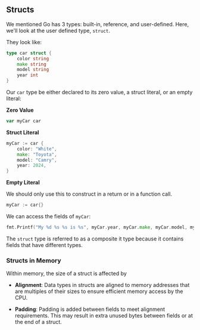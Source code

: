 ## Structs

We mentioned Go has 3 types: built-in, reference, and user-defined. Here, we'll look at the user defined type, `struct`.

They look like:

```Go
type car struct {
	color string
	make string
	model string
	year int
}
```

Our `car` type be either declared to its zero value, a struct literal, or an empty literal:

**Zero Value**

```Go
var myCar car
```

**Struct Literal**

```Go
myCar := car {
	color: "White",
	make: "Toyota",
	model: "Camry",
	year: 2024,
}
```

**Empty Literal**

We should only use this to construct in a return or in a function call.

```Go
myCar := car{}
```

We can access the fields of `myCar`:

```Go
fmt.Printf("My %d %s %s is %s", myCar.year, myCar.make, myCar.model, myCar.color)
```

The `struct` type is referred to as a composite it type because it contains fields that have different types.

### Structs in Memory

Within memory, the size of a struct is affected by

- **Alignment**: Data types in structs are aligned to memory addresses that are multiples of their sizes to ensure efficient memory access by the CPU.

- **Padding**: Padding is added between fields to meet alignment requirements. This may result in extra unused bytes between fields or at the end of a struct.
